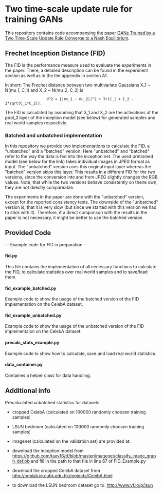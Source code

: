 # Two time-scale update rule for training GANs

This repository contains code accompanying the paper [GANs Trained by a Two Time-Scale Update Rule
Converge to a Nash Equilibrium](https://arxiv.org/abs/1706.08500).

## Frechet Inception Distance (FID)
The FID is the performance measure used to evaluate the experiments in the paper. There, a detailed description can be found 
in the experiment section as well as in the the appendix in section A1. 

In short:
The Frechet distance between two multivariate Gaussians X_1 ~ N(mu_1, C_1) and X_2 ~ N(mu_2, C_2) is

                       d^2 = ||mu_1 - mu_2||^2 + Tr(C_1 + C_2 - 2*sqrt(C_1*C_2)).

The FID is calculated by assuming that X_1 and X_2 are the activations of the pool_3 layer of the inception model (see below) 
for generated samples and real world samples respectivly.

### Batched and unbatched implementation
In this repository we provide two implementations to calculate the FID, a "unbatched" and a "batched" version. Here "unbatched" 
and "batched" refer to the way the data is fed into the inception net. The used pretrained model (see below for the link) takes 
individual images in JPEG format as input. The "unbatched" version uses this original input layer whereas the "batched" version
skips this layer. This results in a different FID for the two versions, since the conversion into and from JPEG slightly
changes the RGB values. Note, that while the two versions behave consistently on theire own, they are not directly compareable.

The experiments in the paper are done with the "unbatched" version, except for the reported consistency tests. 
The downside of the "unbatched" version is, that it is very slow (but since we started with this version we had to stick 
with it).  Therefore, if a direct comparison with the results in the paper is not necessary, it might be better to use the
batched version.

## Provided Code

-- Example code for FID in preparation --

#### fid.py
This file contains the implementation of all necessary functions to calculate the FID, to calculate statistics over real world
samples and to save/load them.

#### fid_example_batched.py
Example code to show the usage of the batched version of the FID implementation on the CelebA dataset. 

#### fid_example_unbatched.py
Example code to show the usage of the unbatched version of the FID implementaion on the CelebA dataset.

#### precalc_stats_example.py
Example code to show how to calculate, save and load real world statistics. 

#### data_container.py
Containes a helper class for data handling.

## Additional info 
Precalculated unbatched statistics for datasets 
- cropped CelebA (calculated on 100000 randomly choosen training samples)
- LSUN bedroom (calculated on 100000 randomly choosen training samples)
- Imagenet (calculated on the validation set)
are provided at:

- download the inception model from https://github.com/taey16/tf/blob/master/imagenet/classify_image_graph_def.pb and fill in the path to that file in line 67 of FID_Example.py

- download the cropped CelebA dataset from http://mmlab.ie.cuhk.edu.hk/projects/CelebA.html

- to download the LSUN bedroom dataset go to: http://www.yf.io/p/lsun
